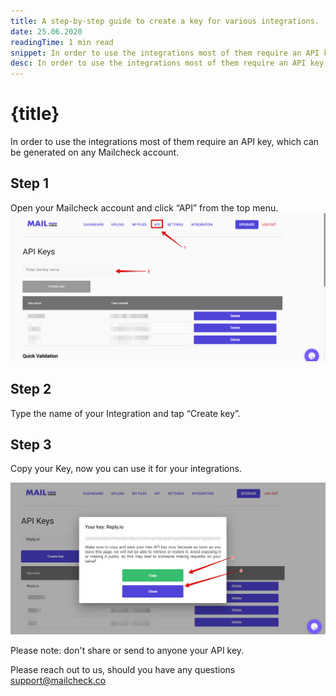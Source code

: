 ```yaml
---
title: A step-by-step guide to create a key for various integrations.
date: 25.06.2020
readingTime: 1 min read
snippet: In order to use the integrations most of them require an API key, which can be generated on any Mailcheck account.
desc: In order to use the integrations most of them require an API key, which can be generated on any Mailcheck account.
---
```


# {title}

In order to use the integrations most of them require an API key, which can be generated on any Mailcheck account.

## Step 1

Open your Mailcheck account and click “API” from the top menu.
![open API tab](./api-tab.png)

## Step 2

Type the name of your Integration and tap “Create key”.

## Step 3

Copy your Key, now you can use it for your integrations.

![copy out API key](./api-key-copy.png)

Please note: don't share or send to anyone your API key.

Please reach out to us, should you have any questions [support@mailcheck.co](mailto:support+api@mailcheck.co)
